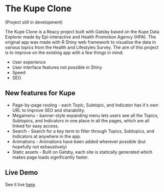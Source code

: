 # The Kupe Clone
(Project still in development)

The Kupe Clone is a Reacy project built with Gatsby based on the Kupe Data Explorer made by Epi-interactive and Health Promotion Agency (HPA). The original app was made with R Shiny web framework to visualise the data in various topics from the Health and Lifestyles Survey. The aim of this project is to improve on the existing app with a few things in mind: 

*  User experience
*  User interface features not possible in Shiny
*  Speed 
*  SEO

## New features for Kupe

*  Page-by-page routing - each Topic, Subtopic, and Indicator has it's own URL to improve SEO and sharability.
*  Megamenu - banner-style expanding menu lets users see all the Topics, Subtopics, and Indicators in one place in all the pages, which are all linked for easy access.
*  Search - Search for a key term to filter through Topics, Subtopics, and Indicators at anywhere in the app.
*  Animations - Animations have been added wherever possible (but hopefully not exhaustively)
*  Static assets - Built on Gatsby, each site is statically generated which makes page loads significantly faster. 

## Live Demo
See it live [here](https://kupe-clone.netlify.com).
